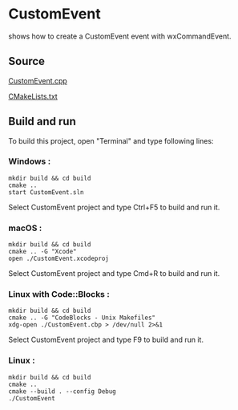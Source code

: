 # CustomEvent

shows how to create a CustomEvent event with wxCommandEvent.

## Source

[CustomEvent.cpp](CustomEvent.cpp)

[CMakeLists.txt](CMakeLists.txt)

## Build and run

To build this project, open "Terminal" and type following lines:

### Windows :

``` shell
mkdir build && cd build
cmake .. 
start CustomEvent.sln
```

Select CustomEvent project and type Ctrl+F5 to build and run it.

### macOS :

``` shell
mkdir build && cd build
cmake .. -G "Xcode"
open ./CustomEvent.xcodeproj
```

Select CustomEvent project and type Cmd+R to build and run it.

### Linux with Code::Blocks :

``` shell
mkdir build && cd build
cmake .. -G "CodeBlocks - Unix Makefiles"
xdg-open ./CustomEvent.cbp > /dev/null 2>&1
```

Select CustomEvent project and type F9 to build and run it.

### Linux :

``` shell
mkdir build && cd build
cmake .. 
cmake --build . --config Debug
./CustomEvent
```

